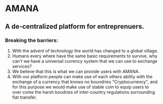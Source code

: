 # AMANA
## A de-centralized platform for entreprenuers.
### Breaking the barriers:
  1. With the advent of technology the world has changed to a global village.
  2. Humans every where have the same basic requirements to survive, why can't we have a universal currency system that we can use to exchange services?
  3. We believe that this is what we can provide users with AMANA.
  4. With our platform people can make use of each others ability with the exchange of a currency that knows no boundries "Cryptocurrency", and for this purpose we would make use of stable coin to equip users to over come the harsh boudries of inter-country regulations surrounding fiat transfer.
